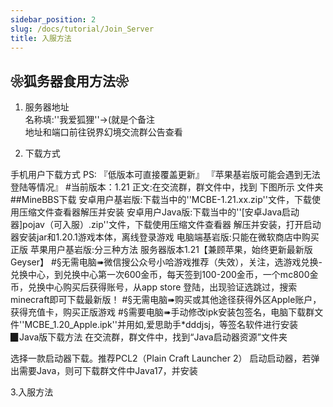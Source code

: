```yaml
---
sidebar_position: 2
slug: /docs/tutorial/Join_Server
title: 入服方法
---
```


## ❀狐务器食用方法❀  
1. 服务器地址  
  名称填:''我爱狐狸''→(就是个备注  
  地址和端口前往锐界幻境交流群公告查看  

2. 下载方式
   
手机用户下载方式
PS: 『低版本可直接覆盖更新』
『苹果基岩版可能会遇到无法登陆等情况』
#当前版本：1.21
正文:在交流群，群文件中，找到 下图所示 文件夹
##MineBBS下载
安卓用户基岩版:下载当中的''MCBE-1.21.xx.zip''文件，下载使用压缩文件查看器解压并安装
安卓用户Java版:下载当中的''[安卓Java启动器]pojav（可入服）.zip''文件，下载使用压缩文件查看器				解压并安装，打开启动器安装jar和1.20.1游戏本体，离线登录游戏
电脑端基岩版:只能在微软商店中购买正版
苹果用户基岩版:分三种方法
服务器版本1.21【兼顾苹果，始终更新最新版Geyser】
#§无需电脑➠微信搜公众号小哈游戏推荐（失效），关注，选游戏兑换-兑换中心，到兑换中心第一次600金币，每天签到100-200金币，一个mc800金币，兑换中心购买后获得账号，从app store 登陆，出现验证选跳过，搜索minecraft即可下载最新版！
#§无需电脑➠购买或其他途径获得外区Apple账户，获得充值卡，购买正版游戏
#§需要电脑➠手动修改ipk安装包签名，电脑下载群文件''MCBE_1.20_Apple.ipk''并用如,爱思助手*dddjsj，等签名软件进行安装
▉Java版下载方法
在交流群，群文件中，找到“Java启动器资源”文件夹

选择一款启动器下载。推荐PCL2（Plain Craft Launcher 2）
启动启动器，若弹出需要Java，则可下载群文件中Java17，并安装

3.入服方法
